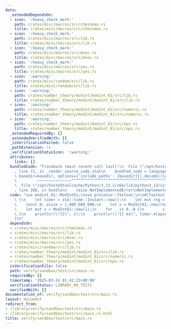 ```yaml
---
data:
  _extendedDependsOn:
  - icon: ':heavy_check_mark:'
    path: crates/misc/macros/src/chminmax.rs
    title: crates/misc/macros/src/chminmax.rs
  - icon: ':heavy_check_mark:'
    path: crates/misc/macros/src/lib.rs
    title: crates/misc/macros/src/lib.rs
  - icon: ':heavy_check_mark:'
    path: crates/misc/macros/src/mvec.rs
    title: crates/misc/macros/src/mvec.rs
  - icon: ':heavy_check_mark:'
    path: crates/misc/macros/src/yes.rs
    title: crates/misc/macros/src/yes.rs
  - icon: ':warning:'
    path: crates/misc/random/src/lib.rs
    title: crates/misc/random/src/lib.rs
  - icon: ':warning:'
    path: crates/number_theory/modint/modint_61/src/lib.rs
    title: crates/number_theory/modint/modint_61/src/lib.rs
  - icon: ':warning:'
    path: crates/number_theory/modint/modint_61/src/numeric.rs
    title: crates/number_theory/modint/modint_61/src/numeric.rs
  - icon: ':warning:'
    path: crates/number_theory/modint/modint_61/src/ops.rs
    title: crates/number_theory/modint/modint_61/src/ops.rs
  _extendedRequiredBy: []
  _extendedVerifiedWith: []
  _isVerificationFailed: false
  _pathExtension: rs
  _verificationStatusIcon: ':warning:'
  attributes:
    links: []
  bundledCode: "Traceback (most recent call last):\n  File \"/opt/hostedtoolcache/Python/3.13.2/x64/lib/python3.13/site-packages/onlinejudge_verify/documentation/build.py\"\
    , line 71, in _render_source_code_stat\n    bundled_code = language.bundle(stat.path,\
    \ basedir=basedir, options={'include_paths': [basedir]}).decode()\n          \
    \         ~~~~~~~~~~~~~~~^^^^^^^^^^^^^^^^^^^^^^^^^^^^^^^^^^^^^^^^^^^^^^^^^^^^^^^^^^^^^^^^^^\n\
    \  File \"/opt/hostedtoolcache/Python/3.13.2/x64/lib/python3.13/site-packages/onlinejudge_verify/languages/rust.py\"\
    , line 288, in bundle\n    raise NotImplementedError\nNotImplementedError\n"
  code: "use modint_61::ModInt61;\nuse proconio::fastout;\n\n#[fastout]\nfn main()\
    \ {\n    let timer = std::time::Instant::now();\n    let mut rng = random::Pcg64Fast::default();\n\
    \    const N: usize = 1_000_000_000;\n    let x = ModInt61::new(rng.u64());\n\
    \    let mut s = ModInt61::new(1);\n    for _ in 0..N {\n        s *= x;\n   \
    \ }\n    println!(\"{}\", s);\n    println!(\"{} ms\", timer.elapsed().as_millis());\n\
    }\n"
  dependsOn:
  - crates/misc/macros/src/chminmax.rs
  - crates/misc/macros/src/lib.rs
  - crates/misc/macros/src/mvec.rs
  - crates/misc/macros/src/yes.rs
  - crates/misc/random/src/lib.rs
  - crates/number_theory/modint/modint_61/src/lib.rs
  - crates/number_theory/modint/modint_61/src/numeric.rs
  - crates/number_theory/modint/modint_61/src/ops.rs
  isVerificationFile: false
  path: verify/sandbox/test/src/main.rs
  requiredBy: []
  timestamp: '2025-03-24 01:42:22+00:00'
  verificationStatus: LIBRARY_NO_TESTS
  verifiedWith: []
documentation_of: verify/sandbox/test/src/main.rs
layout: document
redirect_from:
- /library/verify/sandbox/test/src/main.rs
- /library/verify/sandbox/test/src/main.rs.html
title: verify/sandbox/test/src/main.rs
---
```

